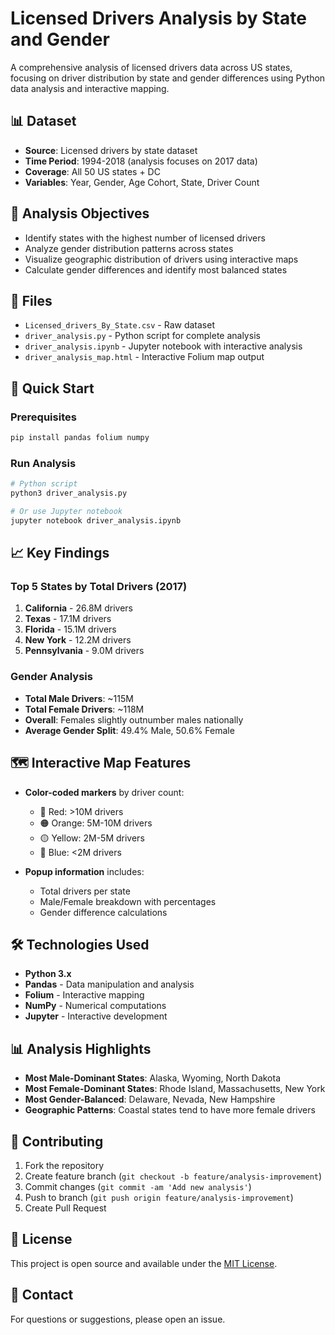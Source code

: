 # Licensed Drivers Analysis by State and Gender

A comprehensive analysis of licensed drivers data across US states, focusing on driver distribution by state and gender differences using Python data analysis and interactive mapping.

## 📊 Dataset

- **Source**: Licensed drivers by state dataset
- **Time Period**: 1994-2018 (analysis focuses on 2017 data)
- **Coverage**: All 50 US states + DC
- **Variables**: Year, Gender, Age Cohort, State, Driver Count

## 🎯 Analysis Objectives

- Identify states with the highest number of licensed drivers
- Analyze gender distribution patterns across states
- Visualize geographic distribution of drivers using interactive maps
- Calculate gender differences and identify most balanced states

## 📁 Files

- `Licensed_drivers_By_State.csv` - Raw dataset
- `driver_analysis.py` - Python script for complete analysis
- `driver_analysis.ipynb` - Jupyter notebook with interactive analysis
- `driver_analysis_map.html` - Interactive Folium map output

## 🚀 Quick Start

### Prerequisites
```bash
pip install pandas folium numpy
```

### Run Analysis
```bash
# Python script
python3 driver_analysis.py

# Or use Jupyter notebook
jupyter notebook driver_analysis.ipynb
```

## 📈 Key Findings

### Top 5 States by Total Drivers (2017)
1. **California** - 26.8M drivers
2. **Texas** - 17.1M drivers  
3. **Florida** - 15.1M drivers
4. **New York** - 12.2M drivers
5. **Pennsylvania** - 9.0M drivers

### Gender Analysis
- **Total Male Drivers**: ~115M
- **Total Female Drivers**: ~118M
- **Overall**: Females slightly outnumber males nationally
- **Average Gender Split**: 49.4% Male, 50.6% Female

## 🗺️ Interactive Map Features

- **Color-coded markers** by driver count:
  - 🔴 Red: >10M drivers
  - 🟠 Orange: 5M-10M drivers  
  - 🟡 Yellow: 2M-5M drivers
  - 🔵 Blue: <2M drivers

- **Popup information** includes:
  - Total drivers per state
  - Male/Female breakdown with percentages
  - Gender difference calculations

## 🛠️ Technologies Used

- **Python 3.x**
- **Pandas** - Data manipulation and analysis
- **Folium** - Interactive mapping
- **NumPy** - Numerical computations
- **Jupyter** - Interactive development

## 📊 Analysis Highlights

- **Most Male-Dominant States**: Alaska, Wyoming, North Dakota
- **Most Female-Dominant States**: Rhode Island, Massachusetts, New York
- **Most Gender-Balanced**: Delaware, Nevada, New Hampshire
- **Geographic Patterns**: Coastal states tend to have more female drivers

## 🤝 Contributing

1. Fork the repository
2. Create feature branch (`git checkout -b feature/analysis-improvement`)
3. Commit changes (`git commit -am 'Add new analysis'`)
4. Push to branch (`git push origin feature/analysis-improvement`)
5. Create Pull Request

## 📄 License

This project is open source and available under the [MIT License](LICENSE).

## 📧 Contact

For questions or suggestions, please open an issue.